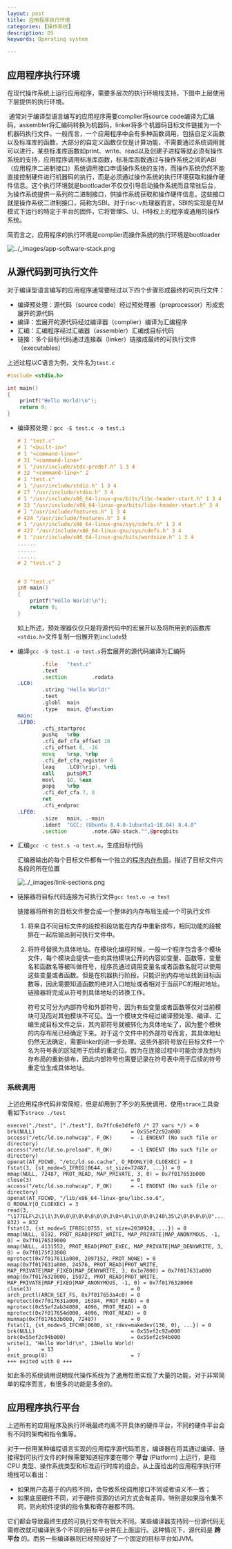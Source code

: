 ```yaml
---
layout: post
title: 应用程序执行环境
categories: [操作系统]
description: OS
keywords: Operating system 

---
```


## 应用程序执行环境

在现代操作系统上运行应用程序，需要多层次的执行环境栈支持，下图中上层使用下层提供的执行环境。

​		通常对于编译型语言编写的应用程序需要complier将source code编译为汇编码，assembler将汇编码转换为机器码，linker将多个机器码目标文件链接为一个机器码执行文件。一般而言，一个应用程序中会有多种函数调用，包括自定义函数以及标准库的函数，大部分的自定义函数仅仅是计算功能，不需要通过系统调用就可以进行，某些标准库函数如print、write、read以及创建子进程等就必须有操作系统的支持，应用程序调用标准库函数，标准库函数通过与操作系统之间的ABI（应用程序二进制接口）系统调用接口申请操作系统的支持，而操作系统仍然不能直接控制硬件进行机器码的执行，而是必须通过操作系统的执行环境获取和操作硬件信息。这个执行环境就是bootloader不仅仅引导启动操作系统而且常驻后台，为操作系统提供一系列的二进制接口，供操作系统获取和操作硬件信息，这些接口就是操作系统二进制接口，简称为SBI。对于risc-v处理器而言，SBI的实现是在M模式下运行的特定于平台的固件，它将管理S、U、H特权上的程序或通用的操作系统。

简而言之，应用程序的执行环境是complier而操作系统的执行环境是bootloader

![../_images/app-software-stack.png](https://wendaocsmaster.github.io/images/blog/app-software-stack.png)

## 从源代码到可执行文件

对于编译型语言编写的应用程序通常要经过以下四个步骤形成最终的可执行文件：

+ 编译预处理：源代码（source code）经过预处理器（preprocessor）形成宏展开的源代码
+ 编译：宏展开的源代码经过编译器（complier）编译为汇编程序
+ 汇编：汇编程序经过汇编器（assembler）汇编成目标代码
+ 链接：多个目标代码通过连接器（linker）链接成最终的可执行文件（executables）

上述过程以C语言为例，文件名为`test.c`

~~~C
#include <stdio.h>

int main()
{
    printf("Hello World!\n");
    return 0;
}
~~~

+ 编译预处理：`gcc -E test.c -o test.i`

  ~~~C
  # 1 "test.c"                                                             
  # 1 "<built-in>"                                                         
  # 1 "<command-line>"                                                     
  # 31 "<command-line>"                                                    
  # 1 "/usr/include/stdc-predef.h" 1 3 4                                   
  # 32 "<command-line>" 2                                                  
  # 1 "test.c"                                                             
  # 1 "/usr/include/stdio.h" 1 3 4                                         
  # 27 "/usr/include/stdio.h" 3 4                                          
  # 1 "/usr/include/x86_64-linux-gnu/bits/libc-header-start.h" 1 3 4       
  # 33 "/usr/include/x86_64-linux-gnu/bits/libc-header-start.h" 3 4        
  # 1 "/usr/include/features.h" 1 3 4                                      
  # 424 "/usr/include/features.h" 3 4                                      
  # 1 "/usr/include/x86_64-linux-gnu/sys/cdefs.h" 1 3 4                    
  # 427 "/usr/include/x86_64-linux-gnu/sys/cdefs.h" 3 4                    
  # 1 "/usr/include/x86_64-linux-gnu/bits/wordsize.h" 1 3 4 
  ......
  ......
  ......
  # 2 "test.c" 2
  
  
  # 3 "test.c"
  int main()
  {
      printf("Hello World!\n");
      return 0;
  }
  ~~~

  如上所述，预处理器仅仅只是将源代码中的宏展开以及将所用到的函数库`<stdio.h>`文件复制一份展开到`include`处

+ 编译`gcc -S test.i -o test.s`将宏展开的源代码编译为汇编码

  ```asm
          .file   "test.c"
          .text
          .section        .rodata
  .LC0:
          .string "Hello World!"
          .text
          .globl  main
          .type   main, @function
  main:
  .LFB0:
          .cfi_startproc
          pushq   %rbp
          .cfi_def_cfa_offset 16
          .cfi_offset 6, -16
          movq    %rsp, %rbp
          .cfi_def_cfa_register 6
          leaq    .LC0(%rip), %rdi
          call    puts@PLT
          movl    $0, %eax
          popq    %rbp
          .cfi_def_cfa 7, 8
          ret
          .cfi_endproc
  .LFE0:
          .size   main, .-main
          .ident  "GCC: (Ubuntu 8.4.0-1ubuntu1~18.04) 8.4.0"
          .section        .note.GNU-stack,"",@progbits
  ```

+ 汇编`gcc -c test.s -o test.o`，生成目标代码

  汇编器输出的每个目标文件都有一个独立的[程序内存布局](https://wendaocsmaster.github.io/2023/03/02/Operating-system-program-memory-layout/)，描述了目标文件内各段的所在位置

  ![../_images/link-sections.png](https://wendaocsmaster.github.io/images/blog/link-sections.png)

+ 链接器将目标代码连接为可执行文件`gcc test.o -o test`

  链接器将所有的目标文件整合成一个整体的内存布局生成一个可执行文件

  1. 将来自不同目标文件的段按照段功能在内存中重新排布，相同功能的段被排在一起后输出到可执行文件中。

  2. 将符号替换为具体地址。在模块化编程时候，一般一个程序包含多个模块文件，每个模块会提供一些向其他模块公开的内容如变量、函数等，变量名和函数名等被叫做符号，程序员通过调用变量名或者函数名就可以使用这些变量或者函数。但是在机器执行阶段，只能识别内存地址找到目标函数等，因此需要知道函数的绝对入口地址或者相对于当前PC的相对地址。链接器将完成从符号到具体地址的转换工作。

     符号又可分为内部符号和外部符号，因为有些变量或者函数等仅对当前模块可见而对其他模块不可见。当一个模块文件经过编译预处理、编译、汇编生成目标文件之后，其内部符号就被转化为具体地址了，因为整个模块的内存布局已经确定下来。对于这个文件中的外部符号而言，其具体地址仍然无法确定，需要linker的进一步处理。这些外部符号放在目标文件一个名为符号表的区域用于后续的重定位。因为在连接过程中可能会涉及到内存布局的重新排布，因此内部符号也需要记录在符号表中用于后续的符号重定位生成具体地址。

### 系统调用

上述应用程序代码非常简短，但是却用到了不少的系统调用，使用`strace`工具查看如下`strace ./test`

~~~
execve("./test", ["./test"], 0x7ffc6e3dfef0 /* 27 vars */) = 0
brk(NULL)                               = 0x55ef2c92a000
access("/etc/ld.so.nohwcap", F_OK)      = -1 ENOENT (No such file or directory)
access("/etc/ld.so.preload", R_OK)      = -1 ENOENT (No such file or directory)
openat(AT_FDCWD, "/etc/ld.so.cache", O_RDONLY|O_CLOEXEC) = 3
fstat(3, {st_mode=S_IFREG|0644, st_size=72487, ...}) = 0
mmap(NULL, 72487, PROT_READ, MAP_PRIVATE, 3, 0) = 0x7f017653b000
close(3)                                = 0
access("/etc/ld.so.nohwcap", F_OK)      = -1 ENOENT (No such file or directory)
openat(AT_FDCWD, "/lib/x86_64-linux-gnu/libc.so.6", O_RDONLY|O_CLOEXEC) = 3
read(3, "\177ELF\2\1\1\3\0\0\0\0\0\0\0\0\3\0>\0\1\0\0\0\240\35\2\0\0\0\0\0"..., 832) = 832
fstat(3, {st_mode=S_IFREG|0755, st_size=2030928, ...}) = 0
mmap(NULL, 8192, PROT_READ|PROT_WRITE, MAP_PRIVATE|MAP_ANONYMOUS, -1, 0) = 0x7f0176539000
mmap(NULL, 4131552, PROT_READ|PROT_EXEC, MAP_PRIVATE|MAP_DENYWRITE, 3, 0) = 0x7f0175f33000
mprotect(0x7f017611a000, 2097152, PROT_NONE) = 0
mmap(0x7f017631a000, 24576, PROT_READ|PROT_WRITE, MAP_PRIVATE|MAP_FIXED|MAP_DENYWRITE, 3, 0x1e7000) = 0x7f017631a000
mmap(0x7f0176320000, 15072, PROT_READ|PROT_WRITE, MAP_PRIVATE|MAP_FIXED|MAP_ANONYMOUS, -1, 0) = 0x7f0176320000
close(3)                                = 0
arch_prctl(ARCH_SET_FS, 0x7f017653a4c0) = 0
mprotect(0x7f017631a000, 16384, PROT_READ) = 0
mprotect(0x55ef2ab34000, 4096, PROT_READ) = 0
mprotect(0x7f017654d000, 4096, PROT_READ) = 0
munmap(0x7f017653b000, 72487)           = 0
fstat(1, {st_mode=S_IFCHR|0600, st_rdev=makedev(136, 0), ...}) = 0
brk(NULL)                               = 0x55ef2c92a000
brk(0x55ef2c94b000)                     = 0x55ef2c94b000
write(1, "Hello World!\n", 13Hello World!
)          = 13
exit_group(0)                           = ?
+++ exited with 0 +++
~~~

如此多的系统调用说明现代操作系统为了通用性而实现了大量的功能，对于非常简单的程序而言，有很多的功能是多余的。

## 应用程序执行平台

上述所有的应用程序及执行环境最终均离不开具体的硬件平台，不同的硬件平台会有不同的架构和指令集等。

对于一份用某种编程语言实现的应用程序源代码而言，编译器在将其通过编译、链接得到可执行文件的时候需要知道程序要在哪个 **平台** (Platform) 上运行，是指 CPU 类型、操作系统类型和标准运行时库的组合。从上面给出的应用程序执行环境栈可以看出：

- 如果用户态基于的内核不同，会导致系统调用接口不同或者语义不一致；
- 如果底层硬件不同，对于硬件资源的访问方式会有差异。特别是如果指令集不同，则向软件提供的指令集和寄存器都不同。

它们都会导致最终生成的可执行文件有很大不同。某些编译器支持同一份源代码无需修改就可编译到多个不同的目标平台并在上面运行。这种情况下，源代码是 **跨平台** 的。而另一些编译器则已经预设好了一个固定的目标平台如JVM。